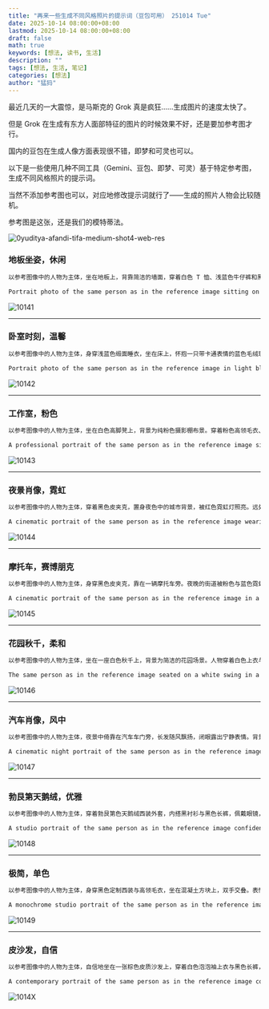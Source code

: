 ```yaml
---
title: "再来一些生成不同风格照片的提示词（豆包可用） 251014 Tue"
date: 2025-10-14 08:00:00+08:00
lastmod: 2025-10-14 08:00:00+08:00
draft: false
math: true
keywords: [想法, 读书, 生活]
description: ""
tags: [想法, 生活, 笔记]
categories: [想法]
author: "猛犸"
---
```


最近几天的一大震惊，是马斯克的 Grok 真是疯狂……生成图片的速度太快了。

但是 Grok 在生成有东方人面部特征的图片的时候效果不好，还是要加参考图才行。

国内的豆包在生成人像方面表现很不错，即梦和可灵也可以。

以下是一些使用几种不同工具（Gemini、豆包、即梦、可灵）基于特定参考图，生成不同风格照片的提示词。

当然不添加参考图也可以，对应地修改提示词就行了——生成的照片人物会比较随机。

参考图是这张，还是我们的模特蒂法。

![0yuditya-afandi-tifa-medium-shot4-web-res](https://1-1256632535.cos.ap-beijing.myqcloud.com/img/0yuditya-afandi-tifa-medium-shot4-web-res.jpg)

### 地板坐姿，休闲

```markdown
以参考图像中的人物为主体，坐在地板上，背靠简洁的墙面，穿着白色 T 恤、浅蓝色牛仔裤和黑色运动鞋。侧面的自然光在墙面上投射出柔和的阴影。整体氛围轻松自然，色调温暖且中性，呈现生活方式肖像感。
```

```markdown
Portrait photo of the same person as in the reference image sitting on the floor against a plain wall, wearing a white t-shirt, light blue jeans, and black sneakers, with natural daylight casting soft shadows from the side. Casual lifestyle portrait with warm neutral tones.
```

![10141](https://1-1256632535.cos.ap-beijing.myqcloud.com/img/10141.png)

---

### 卧室时刻，温馨

```markdown
以参考图像中的人物为主体，身穿浅蓝色缎面睡衣，坐在床上，怀抱一只带卡通表情的蓝色毛绒玩偶。房间光线柔和，墙壁为浅蓝色调。画面温馨宁静，充满自然光的生活感。
```

```markdown
Portrait photo of the same person as in the reference image in light blue satin pajamas sitting on a bed, hugging a blue plush toy with a cartoon face, in a softly lit bedroom with pale blue walls. Cozy lifestyle portrait with natural daylight.
```

![10142](https://1-1256632535.cos.ap-beijing.myqcloud.com/img/10142.png)

---

### 工作室，粉色

```markdown
以参考图像中的人物为主体，坐在白色高脚凳上，背景为纯粉色摄影棚布景。穿着粉色高领毛衣、黑色裙子和米色高跟鞋。整体采用柔和棚拍光线，呈现专业时尚肖像风格。
```

```markdown
A professional portrait of the same person as in the reference image sitting on a white stool against a solid pink studio background, wearing a pink turtleneck sweater, a black skirt, and beige heels, softly lit studio photography.
```

![10143](https://1-1256632535.cos.ap-beijing.myqcloud.com/img/10143.png)

---

### 夜景肖像，霓虹

```markdown
以参考图像中的人物为主体，穿着黑色皮夹克，置身夜色中的城市背景，被红色霓虹灯照亮。远处有模糊的亮窗，浅景深呈现出电影感氛围，整体光线强烈且富有戏剧性。
```

```markdown
A cinematic portrait of the same person as in the reference image wearing a black leather jacket, illuminated by strong red neon light against a dark urban night backdrop with blurred glowing windows in the distance, shallow depth of field, moody atmosphere.
```

![10144](https://1-1256632535.cos.ap-beijing.myqcloud.com/img/10144.png)

---

### 摩托车，赛博朋克

```markdown
以参考图像中的人物为主体，身穿黑色皮夹克，靠在一辆摩托车旁。夜晚的街道被粉色与蓝色霓虹灯映照，湿漉漉的路面反射出灯光。整体呈现赛博朋克风格的电影感肖像，浅景深，氛围冷艳神秘。
```

```markdown
A cinematic portrait of the same person as in the reference image in a black leather jacket leaning on a motorcycle in a neon-lit city street at night, wet pavement reflecting pink and blue neon lights, moody cyberpunk atmosphere, shallow depth of field.
```

![10145](https://1-1256632535.cos.ap-beijing.myqcloud.com/img/10145.png)

---

### 花园秋千，柔和

```markdown
以参考图像中的人物为主体，坐在一座白色秋千上，背景为简洁的花园场景。人物穿着白色上衣与飘逸的绿色长裙，秋千装饰着白色花朵。采用柔和自然光与浅景深，营造浪漫唯美的电影感肖像。
```

```markdown
The same person as in the reference image seated on a white swing in a simple garden, wearing a white blouse and a long flowing green skirt. The swing is decorated with white flowers. The scene is softly lit with natural daylight, shallow depth of field, cinematic portrait style.
```

![10146](https://1-1256632535.cos.ap-beijing.myqcloud.com/img/10146.png)

---

### 汽车肖像，风中

```markdown
以参考图像中的人物为主体，夜景中倚靠在汽车车门旁，长发随风飘扬，闭眼露出宁静表情。背景有街灯与城市散景。光线温暖金黄，浅景深，呈现电影般的氛围感人像。
```

```markdown
A cinematic night portrait of the same person as in the reference image leaning against a car door, her long hair blowing in the wind, eyes closed in a serene expression. Streetlights and bokeh city lights in the background. Warm golden lighting, shallow depth of field, cinematic mood.
```

![10147](https://1-1256632535.cos.ap-beijing.myqcloud.com/img/10147.png)

---

### 勃艮第天鹅绒，优雅

```markdown
以参考图像中的人物为主体，穿着勃艮第色天鹅绒西装外套，内搭黑衬衫与黑色长裤，佩戴眼镜，随性地倚靠在一张装饰华丽的椅子上。背景为深勃艮第红幕布，光线温暖柔和，具有戏剧感的时尚摄影风格。
```

```markdown
A studio portrait of the same person as in the reference image confident in a burgundy velvet blazer over a black shirt and black trousers, wearing glasses. She leans casually against an ornate chair, set against a deep burgundy backdrop. Dramatic warm lighting with soft shadows, cinematic fashion photography style.
```

![10148](https://1-1256632535.cos.ap-beijing.myqcloud.com/img/10148.png)

---

### 极简，单色

```markdown
以参考图像中的人物为主体，身穿黑色定制西装与高领毛衣，坐在混凝土方块上，双手交叠。表情冷静内省，背景极简。高反差光影营造出单色调的中画幅摄影风格。
```

```markdown
A monochrome studio portrait of the same person as in the reference image in a tailored black suit and turtleneck, sitting on a concrete block with hands clasped, moody and introspective expression, minimalist background, sharp contrast lighting, medium-format photography style.
```

![10149](https://1-1256632535.cos.ap-beijing.myqcloud.com/img/10149.png)

---

### 皮沙发，自信

```markdown
以参考图像中的人物为主体，自信地坐在一张棕色皮质沙发上，穿着白色泡泡袖上衣与黑色长裤，佩戴金色圆环耳环，红唇妆容。她托腮微笑，优雅端庄。柔和漫射光线营造出现代室内肖像氛围。
```

```markdown
A contemporary portrait of the same person as in the reference image confident sitting on a tufted brown leather sofa, wearing a white blouse with puffed sleeves and black trousers, gold hoop earrings, red lipstick, and black heels. She poses with her chin resting on her hand, elegant and poised, photographed indoors with soft diffused lighting.
```

![1014X](https://1-1256632535.cos.ap-beijing.myqcloud.com/img/1014X.png)

